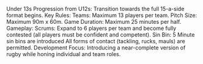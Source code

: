 Under 13s
Progression from U12s: Transition towards the full 15-a-side format begins.
Key Rules:
Teams: Maximum 13 players per team.
Pitch Size: Maximum 90m x 60m.
Game Duration: Maximum 25 minutes per half.
Gameplay:
Scrums: Expand to 6 players per team and become fully contested (all players must be confident and competent).
Sin Bin: 5 Minute sin bins are introduced 
All  forms of contact (tackling, rucks, mauls) are permitted.
Development Focus: Introducing a near-complete version of rugby while honing individual and team roles.